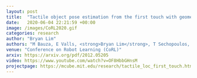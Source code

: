 ```yaml
---
layout: post
title:  "Tactile object pose estimation from the first touch with geometric contact rendering"
date:   2020-06-04 22:21:59 +00:00
image: /images/CoRL2020.gif
categories: research
author: "Bryan Lim"
authors: "M Bauza, E Valls, <strong>Bryan Lim</strong>, T Sechopoulos, A Rodriguez"
venue: "Conference on Robot Learning (CoRL)"
arxiv: https://arxiv.org/pdf/2012.05205
video: https://www.youtube.com/watch?v=OF8HbbGHnsM
projectpage: https://mcube.mit.edu/research/tactile_loc_first_touch.html
---
```

